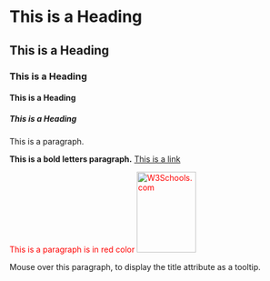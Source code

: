 <!DOCTYPE html>
<html>
<head>
<title>HTML Page Title</title>
</head>
<body>
<h1>This is a Heading</h1>
<h2>This is a Heading</h2>
<h3>This is a Heading</h3>
<h4>This is a Heading</h4>
<h5>This is a Heading</h5>
<p>This is a paragraph.</p>
<p><b>This is a bold letters paragraph.</b>
<a href="https://www.w3schools.com" >This is a link</a></p>
<p><font color='red'>This is a paragraph is in red color
<img src="w3schools.jpg" alt="W3Schools.com" width="104" height="142"></font></p>
<p title="Mouse Over Effer on Paragraph">
Mouse over this paragraph, to display the title attribute as a tooltip.
</p>
<img src="w3schools.jpg" width="10" height="10">
</body>
</html>
